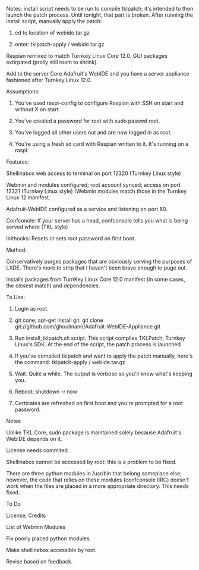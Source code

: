 Notes: install script needs to be run to compile tklpatch; it's intended to then launch the patch process. Until tonight, that part is broken. After running the install script, manually apply the patch:

1. cd to location of webide.tar.gz

2. enter: tklpatch-apply / webide.tar.gz

Raspian remixed to match Turnkey Linux Core 12.0. GUI packages extirpated (prolly still room to shrink).


Add to the server Core Adafruit's WebIDE and you have a server appliance fashioned after Turnkey Linux 12.0.

Assumptions:

1. You've used raspi-config to configure Raspian with SSH on start and without X on start.

2. You've created a password for root with sudo passwd root.

3. You've logged all other users out and are now logged in as root.

4. You're using a fresh sd card with Raspian written to it. It's running on a raspi.

Features:

Shellinabox web access to terminal on port 12320 (Turnkey Linux style)

Webmin and modules configured; root account synced; access on port 12321 (Turnkey Linux style) (Webmin modules match those in the Turnkey Linux 12 manifest.

Adafruit-WebIDE configured as a service and listening on port 80.

Confconole: If your server has a head, confconsole tells you what is being served where (TKL style)

Inithooks: Resets or sets root password on first boot.

Method:

Conservatively purges packages that are obviously serving the purposes of LXDE. There's more to strip that I haven't been brave enough to puge out.

Installs packages from TurnKey Linux Core 12.0 manifest (in some cases, the closest match) and dependencies.

To Use:

1. Login as root.

2. git cone; apt-get install git. git clone git://github.com/ghoulmann/Adafruit-WebIDE-Appliance.git

3. Run install_tklpatch.sh script. This script compiles TKLPatch, Turnkey Linux's SDK. At the end of the script, the patch process is launched.

4. If you've compiled tklpatch and want to apply the patch manually, here's the command: tklpatch-apply / webide.tar.gz

5. Wait. Quite a while. The output is verbose so you'll know what's keeping you.

6. Reboot: shutdown -r now

7. Certicates are refreshed on first boot and you're prompted for a root password.


Notes

Unlike TKL Core, sudo package is maintained solely because Adafruit's WebIDE depends on it.

License needs commited.

Shellinabox cannot be accessed by root: this is a problem to be fixed.

There are three python modules in /usr/bin that belong someplace else; however, the code that relies on these modules (confconsole IIRC) doesn't work when the files are placed in a more appropriate directory. This needs fixed.

To Do

License, Credits

List of Webmin Modules

Fix poorly placed python modules.

Make shellinabox accessible by root.

Revise based on feedback.
